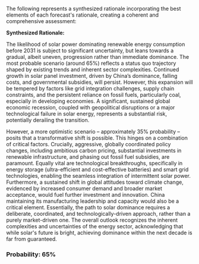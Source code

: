 The following represents a synthesized rationale incorporating the best elements of each forecast's rationale, creating a coherent and comprehensive assessment:

**Synthesized Rationale:**

The likelihood of solar power dominating renewable energy consumption before 2031 is subject to significant uncertainty, but leans towards a gradual, albeit uneven, progression rather than immediate dominance. The most probable scenario (around 65%) reflects a status quo trajectory shaped by existing trends and inherent sector complexities.  Continued growth in solar panel investment, driven by China’s dominance, falling costs, and governmental subsidies, will persist. However, this expansion will be tempered by factors like grid integration challenges, supply chain constraints, and the persistent reliance on fossil fuels, particularly coal, especially in developing economies. A significant, sustained global economic recession, coupled with geopolitical disruptions or a major technological failure in solar energy, represents a substantial risk, potentially derailing the transition.

However, a more optimistic scenario – approximately 35% probability – posits that a transformative shift is possible. This hinges on a combination of critical factors. Crucially, aggressive, globally coordinated policy changes, including ambitious carbon pricing, substantial investments in renewable infrastructure, and phasing out fossil fuel subsidies, are paramount. Equally vital are technological breakthroughs, specifically in energy storage (ultra-efficient and cost-effective batteries) and smart grid technologies, enabling the seamless integration of intermittent solar power.  Furthermore, a sustained shift in global attitudes toward climate change, evidenced by increased consumer demand and broader market acceptance, would fuel further investment and innovation. China maintaining its manufacturing leadership and capacity would also be a critical element.  Essentially, the path to solar dominance requires a deliberate, coordinated, and technologically-driven approach, rather than a purely market-driven one. The overall outlook recognizes the inherent complexities and uncertainties of the energy sector, acknowledging that while solar's future is bright, achieving dominance within the next decade is far from guaranteed.

### Probability: 65%